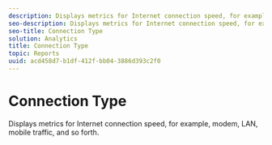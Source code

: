 ```yaml
---
description: Displays metrics for Internet connection speed, for example, modem, LAN, mobile traffic, and so forth.
seo-description: Displays metrics for Internet connection speed, for example, modem, LAN, mobile traffic, and so forth.
seo-title: Connection Type
solution: Analytics
title: Connection Type
topic: Reports
uuid: acd458d7-b1df-412f-bb04-3886d393c2f0
---
```


# Connection Type

Displays metrics for Internet connection speed, for example, modem, LAN, mobile traffic, and so forth.


